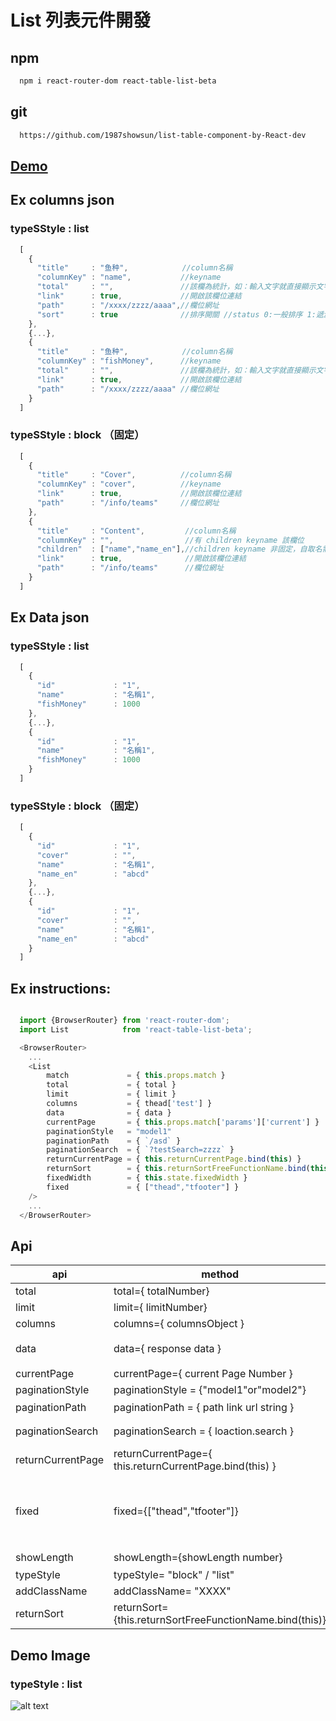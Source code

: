 # List 列表元件開發

## npm
```sh
  npm i react-router-dom react-table-list-beta
```

## git
```sh
  https://github.com/1987showsun/list-table-component-by-React-dev
```

## <a href="https://1987showsun.github.io/list-table-component-by-React-dev/index.html#/">Demo</a>

## Ex columns json
### typeSStyle : list
```js
  [
    {
      "title"     : "鱼种",            //column名稱
      "columnKey" : "name",           //keyname
      "total"     : "",               //該欄為統計，如：輸入文字就直接顯示文字，可空直就將該欄位相加得到總合
      "link"      : true,             //開啟該欄位連結
      "path"      : "/xxxx/zzzz/aaaa",//欄位網址
      "sort"      : true              //排序開關 //status 0:一般排序 1:遞減 2:遞增
    },
    {...},
    {
      "title"     : "鱼种",            //column名稱
      "columnKey" : "fishMoney",      //keyname
      "total"     : "",               //該欄為統計，如：輸入文字就直接顯示文字，可空直就將該欄位相加得到總合
      "link"      : true,             //開啟該欄位連結
      "path"      : "/xxxx/zzzz/aaaa" //欄位網址
    }
  ]
```
### typeSStyle : block （固定）
```js
  [
    {
      "title"     : "Cover",          //column名稱
      "columnKey" : "cover",          //keyname
      "link"      : true,             //開啟該欄位連結
      "path"      : "/info/teams"     //欄位網址
    },
    {
      "title"     : "Content",         //column名稱
      "columnKey" : "",                //有 children keyname 該欄位
      "children"  : ["name","name_en"],//children keyname 非固定，自取名需對應 data keyname
      "link"      : true,              //開啟該欄位連結
      "path"      : "/info/teams"      //欄位網址
    }
  ]
```

## Ex Data json
### typeSStyle : list
```js
  [
    {
      "id"             : "1",
      "name"           : "名稱1",
      "fishMoney"      : 1000
    },
    {...},
    {
      "id"             : "1",
      "name"           : "名稱1",
      "fishMoney"      : 1000
    }
  ]
```
### typeSStyle : block （固定）
```js
  [
    {
      "id"             : "1",
      "cover"          : "",
      "name"           : "名稱1",
      "name_en"        : "abcd"
    },
    {...},
    {
      "id"             : "1",
      "cover"          : "",
      "name"           : "名稱1",
      "name_en"        : "abcd"
    }
  ]
```


## Ex instructions:
```js

  import {BrowserRouter} from 'react-router-dom';
  import List            from 'react-table-list-beta';

  <BrowserRouter>
    ...
    <List 
        match             = { this.props.match }
        total             = { total }
        limit             = { limit }
        columns           = { thead['test'] }
        data              = { data }
        currentPage       = { this.props.match['params']['current'] }
        paginationStyle   = "model1"
        paginationPath    = { `/asd` }
        paginationSearch  = { `?testSearch=zzzz` }
        returnCurrentPage = { this.returnCurrentPage.bind(this) }
        returnSort        = { this.returnSortFreeFunctionName.bind(this) }
        fixedWidth        = { this.state.fixedWidth }
        fixed             = { ["thead","tfooter"] }
    />
    ...
  </BrowserRouter>
```


## Api
| api              | method                                                    | description                                 |
| ---------------- | --------------------------------------------------------- | ------------------------------------------- |
| total            | total={ totalNumber}                                      | ajax response data length                   |
| limit            | limit={ limitNumber}                                      | show data length                            |
| columns          | columns={ columnsObject }                                 | columns json                                |
| data             | data={ response data }                                    | response data json 需要與 columnsKey 取名一樣 |
| currentPage      | currentPage={ current Page Number }                       | current Page number                         |
| paginationStyle  | paginationStyle = {"model1"or"model2"}                    | pagination style                            |
| paginationPath   | paginationPath  = { path link url string }                | 頁碼連結                                     |
| paginationSearch | paginationSearch = { loaction.search }                    | ex: ?aaaa=111111&bbbb=222222.....           |
| returnCurrentPage | returnCurrentPage={ this.returnCurrentPage.bind(this) }               | returnCurrentPage Free name              |
| fixed            | fixed={["thead","tfooter"]}                               | 可上下固定或其中一個固定<br/> typeof：object <br/> status： <br/> 1.thead<br/>2.tfooter  |
| showLength       | showLength={showLength number}                            | columns 一次可顯示比數                        |
| typeStyle        | typeStyle= "block" / "list"                               | Display method Block or Column              |
| addClassName     | addClassName= "XXXX"                                      | Additional class name                       |
| returnSort       | returnSort={this.returnSortFreeFunctionName.bind(this)}   | returnSortFreeFunctionName Name by yourself |


## Demo Image
### typeStyle : list
![alt text](https://s3-ap-northeast-1.amazonaws.com/showtest/Users/showsun/react_img/%E8%9E%A2%E5%B9%95%E5%BF%AB%E7%85%A7+2018-08-01+%E4%B8%8B%E5%8D%885.58.55.png)
